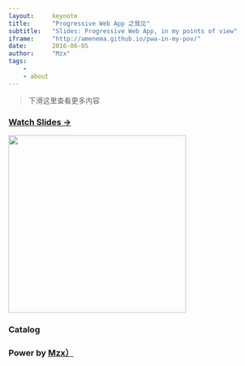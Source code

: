 ```yaml
---
layout:     keynote
title:      "Progressive Web App 之我见"
subtitle:   "Slides: Progressive Web App, in my points of view"
iframe:     "http://amenema.github.io/pwa-in-my-pov/"
date:       2016-06-05
author:     "Mzx"
tags:
    -
    - about
---
```



> 下滑这里查看更多内容


### [Watch Slides → ](https://amenema.github.io)

<img src="https://amenema.github.io/pwa-in-my-pov/img/qrcode.png" width="350" />

### Catalog

### Power by [Mzx）](http://amenema.github.io)
